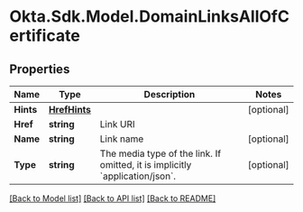 # Okta.Sdk.Model.DomainLinksAllOfCertificate

## Properties

Name | Type | Description | Notes
------------ | ------------- | ------------- | -------------
**Hints** | [**HrefHints**](HrefHints.md) |  | [optional] 
**Href** | **string** | Link URI | 
**Name** | **string** | Link name | [optional] 
**Type** | **string** | The media type of the link. If omitted, it is implicitly &#x60;application/json&#x60;. | [optional] 

[[Back to Model list]](../README.md#documentation-for-models) [[Back to API list]](../README.md#documentation-for-api-endpoints) [[Back to README]](../README.md)

